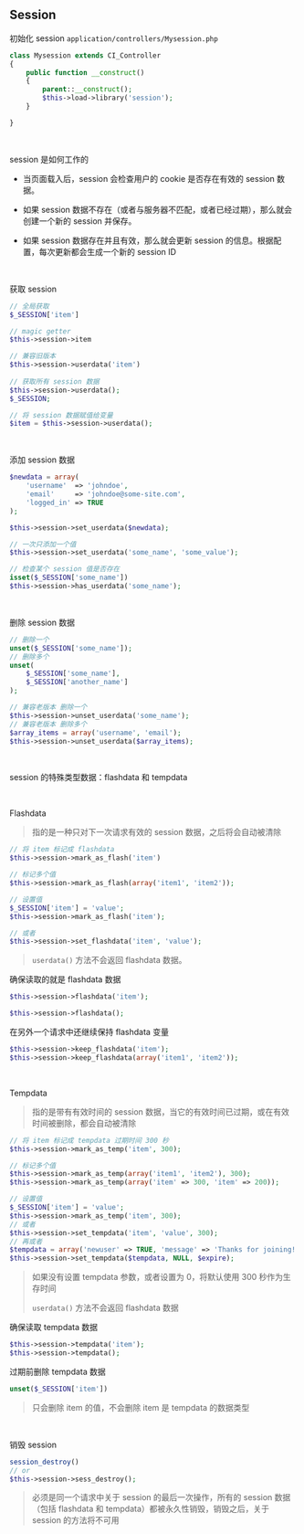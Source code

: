 ## Session

初始化 session  `application/controllers/Mysession.php`

```php
class Mysession extends CI_Controller
{
    public function __construct()
    {
        parent::__construct();
        $this->load->library('session');
    }

}
```

<br/>

session 是如何工作的

* 当页面载入后，session 会检查用户的 cookie 是否存在有效的 session 数据。

* 如果 session 数据不存在（或者与服务器不匹配，或者已经过期），那么就会创建一个新的 session 并保存。
* 如果 session 数据存在并且有效，那么就会更新 session 的信息。根据配置，每次更新都会生成一个新的 session ID

<br/>

获取 session

```php
// 全局获取
$_SESSION['item']

// magic getter
$this->session->item

// 兼容旧版本
$this->session->userdata('item')
    
// 获取所有 session 数据
$this->session->userdata();
$_SESSION;

// 将 session 数据赋值给变量
$item = $this->session->userdata();
```

<br/>

添加 session 数据

```php
$newdata = array(
    'username'  => 'johndoe',
    'email'     => 'johndoe@some-site.com',
    'logged_in' => TRUE
);

$this->session->set_userdata($newdata);

// 一次只添加一个值
$this->session->set_userdata('some_name', 'some_value');

// 检查某个 session 值是否存在
isset($_SESSION['some_name'])
$this->session->has_userdata('some_name');
```

<br/>

删除 session 数据

```php
// 删除一个
unset($_SESSION['some_name']);
// 删除多个
unset(
    $_SESSION['some_name'],
    $_SESSION['another_name']
);

// 兼容老版本 删除一个
$this->session->unset_userdata('some_name');
// 兼容老版本 删除多个
$array_items = array('username', 'email');
$this->session->unset_userdata($array_items);
```

<br/>

session 的特殊类型数据：flashdata 和 tempdata

<br/>

Flashdata

> 指的是一种只对下一次请求有效的 session 数据，之后将会自动被清除

```php
// 将 item 标记成 flashdata
$this->session->mark_as_flash('item')

// 标记多个值
$this->session->mark_as_flash(array('item1', 'item2'));

// 设置值
$_SESSION['item'] = 'value';
$this->session->mark_as_flash('item');

// 或者
$this->session->set_flashdata('item', 'value');
```

>  `userdata()` 方法不会返回 flashdata 数据。 

确保读取的就是 flashdata 数据

```php
$this->session->flashdata('item');

$this->session->flashdata();
```

在另外一个请求中还继续保持 flashdata 变量

```php
$this->session->keep_flashdata('item');
$this->session->keep_flashdata(array('item1', 'item2'));
```

<br/>

Tempdata

> 指的是带有有效时间的 session 数据，当它的有效时间已过期，或在有效时间被删除，都会自动被清除

```php
// 将 item 标记成 tempdata 过期时间 300 秒
$this->session->mark_as_temp('item', 300);

// 标记多个值
$this->session->mark_as_temp(array('item1', 'item2'), 300);
$this->session->mark_as_temp(array('item' => 300, 'item' => 200));

// 设置值
$_SESSION['item'] = 'value';
$this->session->mark_as_temp('item', 300);
// 或者
$this->session->set_tempdata('item', 'value', 300);
// 再或者
$tempdata = array('newuser' => TRUE, 'message' => 'Thanks for joining!');
$this->session->set_tempdata($tempdata, NULL, $expire);
```

> 如果没有设置 tempdata 参数，或者设置为 0，将默认使用 300 秒作为生存时间
>
> `userdata()` 方法不会返回 flashdata 数据

确保读取 tempdata 数据

```php
$this->session->tempdata('item');
$this->session->tempdata();
```

过期前删除 tempdata 数据

```php
unset($_SESSION['item'])
```

> 只会删除 item 的值，不会删除 item 是 tempdata 的数据类型

<br/>

销毁 session

```php
session_destroy()
// or
$this->session->sess_destroy();
```

> 必须是同一个请求中关于 session 的最后一次操作，所有的 session 数据（包括 flashdata 和 tempdata）都被永久性销毁，销毁之后，关于 session 的方法将不可用